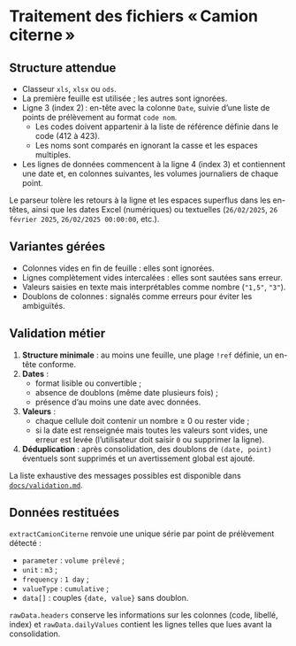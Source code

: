 # Traitement des fichiers « Camion citerne »

## Structure attendue

- Classeur `xls`, `xlsx` ou `ods`.
- La première feuille est utilisée ; les autres sont ignorées.
- Ligne 3 (index 2) : en-tête avec la colonne `Date`, suivie d’une liste de points de prélèvement au format `code nom`.
  - Les codes doivent appartenir à la liste de référence définie dans le code (412 à 423).
  - Les noms sont comparés en ignorant la casse et les espaces multiples.
- Les lignes de données commencent à la ligne 4 (index 3) et contiennent une date et, en colonnes suivantes, les volumes journaliers de chaque point.

Le parseur tolère les retours à la ligne et les espaces superflus dans les en-têtes, ainsi que les dates Excel (numériques) ou textuelles (`26/02/2025`, `26 février 2025`, `26/02/2025 00:00:00`, etc.).

## Variantes gérées

- Colonnes vides en fin de feuille : elles sont ignorées.
- Lignes complètement vides intercalées : elles sont sautées sans erreur.
- Valeurs saisies en texte mais interprétables comme nombre (`"1,5"`, `"3"`).
- Doublons de colonnes : signalés comme erreurs pour éviter les ambiguïtés.

## Validation métier

1. **Structure minimale** : au moins une feuille, une plage `!ref` définie, un en-tête conforme.
2. **Dates** :
   - format lisible ou convertible ;
   - absence de doublons (même date plusieurs fois) ;
   - présence d’au moins une date avec données.
3. **Valeurs** :
   - chaque cellule doit contenir un nombre ≥ 0 ou rester vide ;
   - si la date est renseignée mais toutes les valeurs sont vides, une erreur est levée (l’utilisateur doit saisir `0` ou supprimer la ligne).
4. **Déduplication** : après consolidation, des doublons de `(date, point)` éventuels sont supprimés et un avertissement global est ajouté.

La liste exhaustive des messages possibles est disponible dans [`docs/validation.md`](validation.md).

## Données restituées

`extractCamionCiterne` renvoie une unique série par point de prélèvement détecté :

- `parameter` : `volume prélevé` ;
- `unit` : `m3` ;
- `frequency` : `1 day` ;
- `valueType` : `cumulative` ;
- `data[]` : couples `{date, value}` sans doublon.

`rawData.headers` conserve les informations sur les colonnes (code, libellé, index) et `rawData.dailyValues` contient les lignes telles que lues avant la consolidation.

